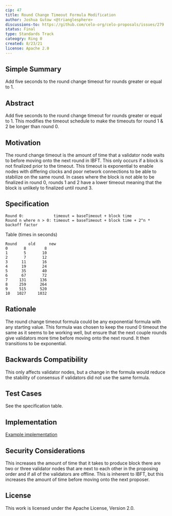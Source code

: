 ```yaml
---
cip: 47
title: Round Change Timeout Formula Modification
author: Joshua Gutow <@trianglesphere>
discussions-to: https://github.com/celo-org/celo-proposals/issues/279
status: Final
type: Standards Track
cateogry: Ring 0
created: 8/23/21
license: Apache 2.0
---
```


## Simple Summary
Add five seconds to the round change timeout for rounds greater or equal to 1.

## Abstract
Add five seconds to the round change timeout for rounds greater or equal to 1. This modifies the timeout schedule to make the timeouts for round 1 & 2 be longer than round 0.


## Motivation
The round change timeout is the amount of time that a validator node waits to before moving onto the next round in IBFT. This only occurs if a block is not finalized prior to the timeout. This timeout is exponential to enable nodes with differing clocks and poor network connections to be able to stabilize on the same round. In cases where the block is not able to be finalized in round 0, rounds 1 and 2 have a lower timeout meaning that the block is unlikely to finalized until round 3.

## Specification
```
Round 0:             timeout = baseTimeout + block time
Round n where n > 0: timeout = baseTimeout + block time + 2^n * backoff factor
```

Table (times in seconds)
```
Round	  old      new
0	    8	     8
1	    5	    10
2	    7	    12
3	   11	    16
4	   19	    24
5	   35	    40
6	   67	    72
7	  131	   136
8	  259	   264
9	  515	   520
10	 1027	  1032
```

## Rationale
The round change timeout formula could be any exponential formula with any starting value. This formula was chosen to keep the round 0 timeout the same as it seems to be working well, but ensure that the next couple rounds give validators more time before moving onto the next round. It then transitions to be exponential.


## Backwards Compatibility
This only affects validator nodes, but a change in the formula would reduce the stability of consensus if validators did not use the same formula.

## Test Cases
See the specification table.

## Implementation
[Example implementation](https://github.com/celo-org/celo-blockchain/pull/1676)

## Security Considerations
This increases the amount of time that it takes to produce block there are two or three validator nodes that are next to each other in the proposing order and if all of the validators are offline. This is inherent to IBFT, but this increases the amount of time before moving onto the next proposer. 

## License
This work is licensed under the Apache License, Version 2.0.
